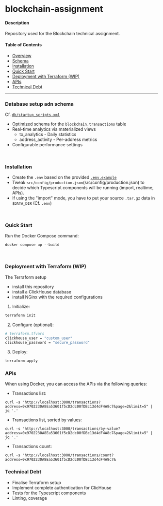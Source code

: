 # blockchain-assignment

#### Description
Repository used for the Blockchain technical assignment.

#### Table of Contents
- [Overview](#overview)
- [Schema](#schema)
- [Installation](#installation)
- [Quick Start](#quick-start)
- [Deployment with Terraform (WIP)](#deployment-with-terraform-wip)
- [APIs](#apis)
- [Technical Debt](#technical-debt)

<hr>

### Database setup adn schema

Cf. [`db/startup_scripts.xml`](db/startup_scripts.xml)

- Optimized schema for the `blockchain.transactions` table
- Real-time analytics via materialized views
    - tx_analytics - Daily statistics
    - address_activity - Per-address metrics
- Configurable performance settings

<br>

### Installation
- Create the `.env` based on the provided [`.env.example`](.env.example)
- Tweak `src/config/production.json`(src/config/production.json) to decide which Typescript components will be running (import, realtime, APIs).
- If using the "import" mode, you have to put your source `.tar.gz` data in `$DATA_DIR` (Cf. `.env`)

<br>

### Quick Start

Run the Docker Compose command:
```
docker compose up --build
```

<br>

### Deployment with Terraform (WIP)

The Terraform setup 
- install this repository
- install a ClickHouse database
- install NGinx with the required configurations

1. Initialize:
```bash
terraform init
```

2. Configure (optional):
```bash
# terraform.tfvars
clickhouse_user = "custom_user"
clickhouse_password = "secure_password"
```

3. Deploy:
```bash
terraform apply
```


### APIs
When using Docker, you can access the APIs via the following queries:
- Transactions list: 
```
curl -s "http://localhost:3000/transactions?address=0x9702230A8Ea53601f5cD2dc00fDBc13d4dF4A8c7&page=2&limit=5" | jq '.'
```
- Transactions list, sorted by values: 
```
curl -s "http://localhost:3000/transactions/by-value?address=0x9702230A8Ea53601f5cD2dc00fDBc13d4dF4A8c7&page=2&limit=5" | jq '.'
```
- Transactions count: 
```
curl -s "http://localhost:3000/transactions/count?address=0x9702230A8Ea53601f5cD2dc00fDBc13d4dF4A8c7&
```

### Technical Debt
- Finalise Terraform setup
- Implement complete authentication for ClicHouse
- Tests for the Typescript components
- Linting, coverage
